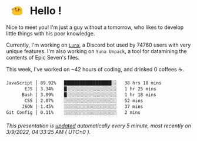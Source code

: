 <h1>   <img src="./spoink.gif" style="vertical-align:middle;" width="30px">   Hello ! </h1>

Nice to meet you! I'm just a guy without a tomorrow, who likes to develop little things with his poor knowledge.

Currently, I'm working on <a href='https://github.com/Asgarrrr/Luna'>`Luna`</a>, a Discord bot used by 74760 users with very unique features. I'm also working on `Yuna Unpack`, a tool for datamining the contents of Epic Seven's files.

This week, I've worked on ~42 hours of coding, and drinked 0 coffees ☕.

```
JavaScript │ 89.92%   ██████████████████░░   38 hrs 10 mins
       EJS │ 3.34%    █░░░░░░░░░░░░░░░░░░░   1 hr 25 mins
      Bash │ 3.09%    █░░░░░░░░░░░░░░░░░░░   1 hr 18 mins
       CSS │ 2.07%    ░░░░░░░░░░░░░░░░░░░░   52 mins
      JSON │ 1.45%    ░░░░░░░░░░░░░░░░░░░░   37 mins
Git Config │ 0.11%    ░░░░░░░░░░░░░░░░░░░░   2 mins
```

###### This presentation is [updated](https://github.com/Asgarrrr) automatically every 5 minute, most recently on 3/9/2022, 04:33:25 AM ( UTC±0 ).